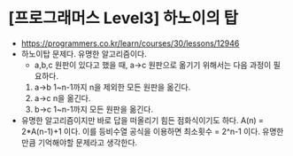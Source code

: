 # [프로그래머스 Level3] 하노이의 탑
- https://programmers.co.kr/learn/courses/30/lessons/12946
- 하노이탑 문제다. 유명한 알고리즘이다.
  - a,b,c 원판이 있다고 했을 때, a->c 원판으로 옮기기 위해서는 다음 과정이 필요하다.
  1. a->b 1~n-1까지 n을 제외한 모든 원판을 옮긴다.
  2. a->c n을 옮긴다.
  3. b->c 1~n-1까지 모든 원판을 옮긴다.
- 유명한 알고리즘이지만 바로 답을 떠올리기 힘든 점화식이기도 하다. A(n) = 2*A(n-1)+1 이다. 이를 등비수열 공식을 이용하면 최소횟수 = 2^n-1 이다. 유명한 만큼 기억해야할 문제라고 생각한다.